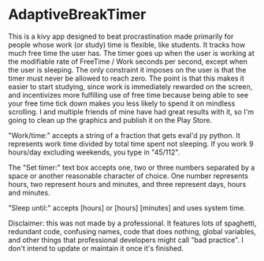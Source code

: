 # AdaptiveBreakTimer



This is a kivy app designed to beat procrastination made primarily for people whose work (or study) time is flexible, like students. It tracks how much free time the user has. The timer goes up when the user is working at the modifiable rate of FreeTime / Work seconds per second, except when the user is sleeping. The only constraint it imposes on the user is that the timer must never be allowed to reach zero. The point is that this makes it easier to start studying, since work is immediately rewarded on the screen, and incentivizes
more fulfilling use of free time because being able to see your free time tick down makes you less likely to spend it on mindless scrolling. I and multiple friends of mine have had great results with it, so I'm going to clean up the graphics and publish it on the Play Store.

"Work/time:" accepts a string of a fraction that gets eval'd py python. It represents work time divided by total time spent not sleeping. If you work 9 hours/day excluding weekends, you type in "45/112".

The "Set timer:" text box accepts one, two or three numbers separated by a space or another reasonable character of choice. One number represents hours, two represent hours and minutes, and three represent days, hours and minutes.

"Sleep until:" accepts [hours] or [hours] [minutes] and uses system time.


Disclaimer: this was not made by a professional. It features lots of spaghetti, redundant code, confusing names, code that does nothing, global variables, and other things that professional developers might call "bad practice". I don't intend to update or maintain it once it's finished.
